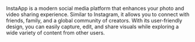InstaApp is a modern social media platform that enhances your photo and video sharing experience. Similar to Instagram, it allows you to connect with friends, family, and a global community of creators. With its user-friendly design, you can easily capture, edit, and share visuals while exploring a wide variety of content from other users.
